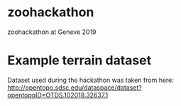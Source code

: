 # zoohackathon
zoohackathon at Geneve 2019

# Example terrain dataset

Dataset used during the hackathon was taken from here: http://opentopo.sdsc.edu/dataspace/dataset?opentopoID=OTDS.102018.32637.1
